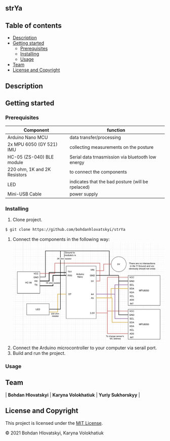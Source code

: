 ## strYa

## Table of contents
 - [Description](#description)
 - [Getting started](#getting-started)
   - [Prerequisites](#prerequisites)
   - [Installing](#installing)
   - [Usage](#usage)
 - [Team](#team)
 - [License and Copyright](license-and-copyright)

## Description

## Getting started

### Prerequisites
| **Component**                 | **function**                            |
|------------------------------	|---------------------------------------	|
| Arduino Nano MCU    	        | data transfer/processing              	|
| 2x MPU 6050 (GY 521) IMU      | collecting measurements on the posture  |
| HC-05 (ZS-040) BLE module     | Serial data trnasmission via bluetooth low energy |
| 220 ohm, 1K and 2K Resistors                 | to connect the components                        |
| LED                           | indicates that the bad posture (will be rpelaced) |
| Mini-USB Cable               	| power supply                           	|

### Installing
  1. Clone project.
  ```bash
  $ git clone https://github.com/bohdanhlovatskyi/strYa  
  ```
  1. Connect the components in the following way: ![Alt text](wiki/schematic.png?raw=true "Title")
  2. Connect the Arduino microcontroller to your computer via serail port.
  3. Build and run the project.

### Usage 


## Team
| **Bohdan Hlovatskyi** | **Karyna Volokhatiuk** | **Yuriy Sukhorskyy** |

## License and Copyright
This project is licensed under the [MIT License](https://choosealicense.com/licenses/mit/).

© 2021 Bohdan Hlovatskyi, Karyna Volokhatiuk